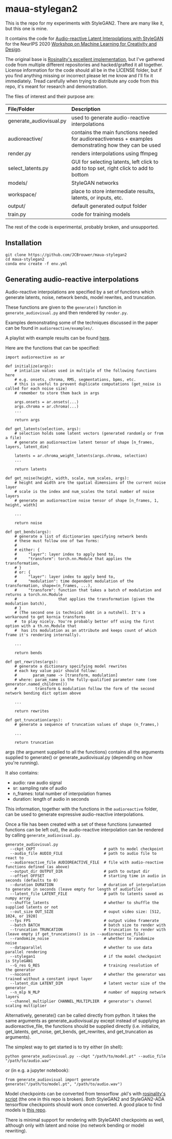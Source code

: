 # maua-stylegan2

This is the repo for my experiments with StyleGAN2. There are many like it, but this one is mine.

It contains the code for [Audio-reactive Latent Interpolations with StyleGAN](https://wavefunk.xyz/assets/audio-reactive-stylegan/paper.pdf) for the NeurIPS 2020 [Workshop on Machine Learning for Creativity and Design](https://neurips2020creativity.github.io/).

The original base is [Rosinality's excellent implementation](https://github.com/rosinality/stylegan2-pytorch), but I've gathered code from multiple different repositories and hacked/grafted it all together. License information for the code should all be in the LICENSE folder, but if you find anything missing or incorrect please let me know and I'll fix it immediately. Tread carefully when trying to distribute any code from this repo, it's meant for research and demonstration.

The files of interest and their purpose are:

| File/Folder | Description
| :--- | :----------
| generate_audiovisual.py | used to generate audio-reactive interpolations
| audioreactive/ | contains the main functions needed for audioreactiveness + examples demonstrating how they can be used
| render.py | renders interpolations using ffmpeg
| select_latents.py | GUI for selecting latents, left click to add to top set, right click to add to bottom
| models/ | StyleGAN networks
| workspace/ | place to store intermediate results, latents, or inputs, etc.
| output/ | default generated output folder
| train.py | code for training models

The rest of the code is experimental, probably broken, and unsupported.

## Installation

```
git clone https://github.com/JCBrouwer/maua-stylegan2
cd maua-stylegan2
conda env create -f env.yml
```

## Generating audio-reactive interpolations

Audio-reactive interpolations are specified by a set of functions which generate latents, noise, network bends, model rewrites, and truncation.

These functions are given to the `generate()` function in `generate_audiovisual.py` and then rendered by `render.py`.

Examples demonstrating some of the techniques discussed in the paper can be found in `audioreactive/examples/`.

A playlist with example results can be found [here](https://www.youtube.com/watch?v=2LxHRGppdpA&list=PLkain1QGMwiWndQwr3U4shvNpoFC21E3a).

Here are the functions that can be specified:
```
import audioreactive as ar

def initialize(args):
    # intialize values used in multiple of the following functions here
    # e.g. onsets, chroma, RMS, segmentations, bpms, etc.
    # this is useful to prevent duplicate computations (get_noise is called for each noise size)
    # remember to store them back in args
    
    args.onsets = ar.onsets(...)
    args.chroma = ar.chroma(...)
    ...

    return args

def get_latents(selection, args):
    # selection holds some latent vectors (generated randomly or from a file)
    # generate an audioreactive latent tensor of shape [n_frames, layers, latent_dim]

    latents = ar.chroma_weight_latents(args.chroma, selection)
    ...

    return latents

def get_noise(height, width, scale, num_scales, args):
    # height and width are the spatial dimensions of the current noise layer
    # scale is the index and num_scales the total number of noise layers
    # generate an audioreactive noise tensor of shape [n_frames, 1, height, width]

    ...

    return noise

def get_bends(args):
    # generate a list of dictionaries specifying network bends
    # these must follow one of two forms:
    #
    # either: {
    #     "layer": layer index to apply bend to,
    #     "transform": torch.nn.Module that applies the transformation,
    # }
    # or: {
    #     "layer": layer index to apply bend to,
    #     "modulation": time dependent modulation of the transformation, shape=(n_frames, ...), 
    #     "transform": function that takes a batch of modulation and returns a torch.nn.Module
    #                  that applies the transformation (given the modulation batch),
    # }
    # (The second one is technical debt in a nutshell. It's a workaround to get kornia transforms
    #  to play nicely. You're probably better off using the first option with a th.nn.Module that
    #  has its modulation as an attribute and keeps count of which frame it's rendering internally).

    ...

    return bends

def get_rewrites(args):
    # generate a dictionary specifying model rewrites
    # each key value pair should follow:
    #       param_name -> [transform, modulation]
    # where: param_name is the fully-qualified parameter name (see generator.named_children())
    #        transform & modulation follow the form of the second network bending dict option above
    
    ...

    return rewrites

def get_truncation(args):
    # generate a sequence of truncation values of shape (n_frames,)

    ...

    return truncation
```

args (the argument supplied to all the functions) contains all the arguments supplied to generate() or generate_audiovisual.py (depending on how you're running).

It also contains:
* audio: raw audio signal
* sr: sampling rate of audio
* n_frames: total number of interpolation frames
* duration: length of audio in seconds

This information, together with the functions in the `audioreactive` folder, can be used to generate expressive audio-reactive interpolations.

Once a file has been created with a set of these functions (unwanted functions can be left out), the audio-reactive interpolation can be rendered by calling `generate_audiovisual.py`.

```
generate_audiovisual.py
  --ckpt CKPT                              # path to model checkpoint
  --audio_file AUDIO_FILE                  # path to audio file to react to
  --audioreactive_file AUDIOREACTIVE_FILE  # file with audio-reactive functions defined (as above)
  --output_dir OUTPUT_DIR                  # path to output dir
  --offset OFFSET                          # starting time in audio in seconds (defaults to 0)
  --duration DURATION                      # duration of interpolation to generate in seconds (leave empty for length of audiofile)
  --latent_file LATENT_FILE                # path to latents saved as numpy array
  --shuffle_latents                        # whether to shuffle the supplied latents or not
  --out_size OUT_SIZE                      # ouput video size: [512, 1024, or 1920]
  --fps FPS                                # output video framerate
  --batch BATCH                            # batch size to render with
  --truncation TRUNCATION                  # truncation to render with (leave empty if get_truncations() is in --audioreactive_file)
  --randomize_noise                        # whether to randomize noise
  --dataparallel                           # whether to use data parallel rendering
  --stylegan1                              # if the model checkpoint is StyleGAN1
  --G_res G_RES                            # training resolution of the generator
  --noconst                                # whether the generator was trained without a constant input layer
  --latent_dim LATENT_DIM                  # latent vector size of the generator
  --n_mlp N_MLP                            # number of mapping network layers
  --channel_multiplier CHANNEL_MULTIPLIER  # generator's channel scaling multiplier
```

Alternatively, generate() can be called directly from python. It takes the same arguments as generate_audiovisual.py except instead of supplying an audioreactive_file, the functions should be supplied directly (i.e. initialize, get_latents, get_noise, get_bends, get_rewrites, and get_truncation as arguments).

The simplest way to get started is to try either (in shell):
```
python generate_audiovisual.py --ckpt "/path/to/model.pt" --audio_file "/path/to/audio.wav"
```
or (in e.g. a jupyter notebook):
```
from generate_audiovisual import generate
generate("/path/to/model.pt", "/path/to/audio.wav")
```

Model checkpoints can be converted from tensorflow .pkl's with [rosinality's script](https://github.com/rosinality/stylegan2-pytorch/blob/master/convert_weight.py) (the one in this repo is broken). Both StyleGAN2 and StyleGAN2-ADA tensorflow checkpoints should work once converted. A good place to find models is [this repo](https://github.com/justinpinkney/awesome-pretrained-stylegan2).

There is minimal support for rendering with StyleGAN1 checkpoints as well, although only with latent and noise (no network bending or model rewriting).
